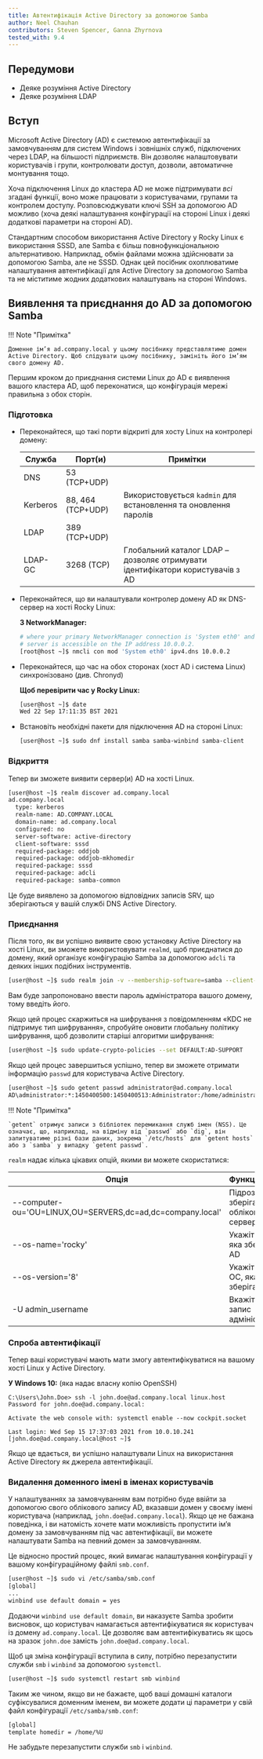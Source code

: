 ```yaml
---
title: Автентифікація Active Directory за допомогою Samba
author: Neel Chauhan
contributors: Steven Spencer, Ganna Zhyrnova
tested_with: 9.4
---
```


## Передумови

- Деяке розуміння Active Directory
- Деяке розуміння LDAP

## Вступ

Microsoft Active Directory (AD) є системою автентифікації за замовчуванням для систем Windows і зовнішніх служб, підключених через LDAP, на більшості підприємств. Він дозволяє налаштовувати користувачів і групи, контролювати доступ, дозволи, автоматичне монтування тощо.

Хоча підключення Linux до кластера AD не може підтримувати _всі_ згадані функції, воно може працювати з користувачами, групами та контролем доступу. Розповсюджувати ключі SSH за допомогою AD можливо (хоча деякі налаштування конфігурації на стороні Linux і деякі додаткові параметри на стороні AD).

Стандартним способом використання Active Directory у Rocky Linux є використання SSSD, але Samba є більш повнофункціональною альтернативою. Наприклад, обмін файлами можна здійснювати за допомогою Samba, але не SSSD. Однак цей посібник охоплюватиме налаштування автентифікації для Active Directory за допомогою Samba та не міститиме жодних додаткових налаштувань на стороні Windows.

## Виявлення та приєднання до AD за допомогою Samba

!!! Note "Примітка"

```
Доменне ім’я ad.company.local у цьому посібнику представлятиме домен Active Directory. Щоб слідувати цьому посібнику, замініть його ім’ям свого домену AD.
```

Першим кроком до приєднання системи Linux до AD є виявлення вашого кластера AD, щоб переконатися, що конфігурація мережі правильна з обох сторін.

### Підготовка

- Переконайтеся, що такі порти відкриті для хосту Linux на контролері домену:

  | Служба   | Порт(и)           | Примітки                                                                       |
  | -------- | ------------------------------------ | ------------------------------------------------------------------------------ |
  | DNS      | 53 (TCP+UDP)      |                                                                                |
  | Kerberos | 88, 464 (TCP+UDP) | Використовується `kadmin` для встановлення та оновлення паролів                |
  | LDAP     | 389 (TCP+UDP)     |                                                                                |
  | LDAP-GC  | 3268 (TCP)        | Глобальний каталог LDAP – дозволяє отримувати ідентифікатори користувачів з AD |

- Переконайтеся, що ви налаштували контролер домену AD як DNS-сервер на хості Rocky Linux:

  **З NetworkManager:**

  ```sh
  # where your primary NetworkManager connection is 'System eth0' and your AD
  # server is accessible on the IP address 10.0.0.2.
  [root@host ~]$ nmcli con mod 'System eth0' ipv4.dns 10.0.0.2
  ```

- Переконайтеся, що час на обох сторонах (хост AD і система Linux) синхронізовано (див. Chronyd)

  **Щоб перевірити час у Rocky Linux:**

  ```sh
  [user@host ~]$ date
  Wed 22 Sep 17:11:35 BST 2021
  ```

- Встановіть необхідні пакети для підключення AD на стороні Linux:

  ```sh
  [user@host ~]$ sudo dnf install samba samba-winbind samba-client
  ```

### Відкриття

Тепер ви зможете виявити сервер(и) AD на хості Linux.

```sh
[user@host ~]$ realm discover ad.company.local
ad.company.local
  type: kerberos
  realm-name: AD.COMPANY.LOCAL
  domain-name: ad.company.local
  configured: no
  server-software: active-directory
  client-software: sssd
  required-package: oddjob
  required-package: oddjob-mkhomedir
  required-package: sssd
  required-package: adcli
  required-package: samba-common
```

Це буде виявлено за допомогою відповідних записів SRV, що зберігаються у вашій службі DNS Active Directory.

### Приєднання

Після того, як ви успішно виявите свою установку Active Directory на хості Linux, ви зможете використовувати `realmd`, щоб приєднатися до домену, який організує конфігурацію Samba за допомогою `adcli` та деяких інших подібних інструментів.

```sh
[user@host ~]$ sudo realm join -v --membership-software=samba --client-software=winbind ad.company.local
```

Вам буде запропоновано ввести пароль адміністратора вашого домену, тому введіть його.

Якщо цей процес скаржиться на шифрування з повідомленням «KDC не підтримує тип шифрування», спробуйте оновити глобальну політику шифрування, щоб дозволити старіші алгоритми шифрування:

```sh
[user@host ~]$ sudo update-crypto-policies --set DEFAULT:AD-SUPPORT
```

Якщо цей процес завершиться успішно, тепер ви зможете отримати інформацію `passwd` для користувача Active Directory.

```sh
[user@host ~]$ sudo getent passwd administrator@ad.company.local
AD\administrator:*:1450400500:1450400513:Administrator:/home/administrator@ad.company.local:/bin/bash
```

!!! Note "Примітка"

```
`getent` отримує записи з бібліотек перемикання служб імен (NSS). Це означає, що, наприклад, на відміну від `passwd` або `dig`, він запитуватиме різні бази даних, зокрема `/etc/hosts` для `getent hosts` або з `samba` у випадку `getent passwd`.
```

`realm` надає кілька цікавих опцій, якими ви можете скористатися:

| Опція                                                                      | Функціональність                                |
| -------------------------------------------------------------------------- | ----------------------------------------------- |
| --computer-ou='OU=LINUX,OU=SERVERS,dc=ad,dc=company.local' | Підрозділ, де зберігати обліковий запис сервера |
| --os-name='rocky'                                                          | Укажіть назву ОС, яка зберігається в AD         |
| --os-version='8'                                                           | Укажіть версію ОС, яка зберігається в AD        |
| -U admin_username                                     | Вкажіть обліковий запис адміністратора          |

### Спроба автентифікації

Тепер ваші користувачі мають мати змогу автентифікуватися на вашому хості Linux у Active Directory.

**У Windows 10:** (яка надає власну копію OpenSSH)

```dos
C:\Users\John.Doe> ssh -l john.doe@ad.company.local linux.host
Password for john.doe@ad.company.local:

Activate the web console with: systemctl enable --now cockpit.socket

Last login: Wed Sep 15 17:37:03 2021 from 10.0.10.241
[john.doe@ad.company.local@host ~]$
```

Якщо це вдається, ви успішно налаштували Linux на використання Active Directory як джерела автентифікації.

### Видалення доменного імені в іменах користувачів

У налаштуваннях за замовчуванням вам потрібно буде ввійти за допомогою свого облікового запису AD, вказавши домен у своєму імені користувача (наприклад, `john.doe@ad.company.local`). Якщо це не бажана поведінка, і ви натомість хочете мати можливість пропустити ім’я домену за замовчуванням під час автентифікації, ви можете налаштувати Samba на певний домен за замовчуванням.

Це відносно простий процес, який вимагає налаштування конфігурації у вашому конфігураційному файлі `smb.conf`.

```sh
[user@host ~]$ sudo vi /etc/samba/smb.conf
[global]
...
winbind use default domain = yes
```

Додаючи `winbind use default domain`, ви наказуєте Samba зробити висновок, що користувач намагається автентифікуватися як користувач із домену `ad.company.local`. Це дозволяє вам автентифікуватись як щось на зразок `john.doe` замість `john.doe@ad.company.local`.

Щоб ця зміна конфігурації вступила в силу, потрібно перезапустити служби `smb` і `winbind` за допомогою `systemctl`.

```sh
[user@host ~]$ sudo systemctl restart smb winbind
```

Таким же чином, якщо ви не бажаєте, щоб ваші домашні каталоги суфіксувалися доменним іменем, ви можете додати ці параметри у свій файл конфігурації `/etc/samba/smb.conf`:

```bash
[global]
template homedir = /home/%U
```

Не забудьте перезапустити служби `smb` і `winbind`.

